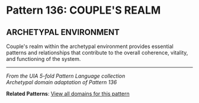 # Pattern 136: COUPLE'S REALM

## ARCHETYPAL ENVIRONMENT

Couple's realm within the archetypal environment provides essential patterns and relationships that contribute to the overall coherence, vitality, and functioning of the system.

---

*From the UIA 5-fold Pattern Language collection*  
*Archetypal domain adaptation of Pattern 136*

**Related Patterns**: [View all domains for this pattern](../../UIA/md/T136%20COUPLE'S%20REALM.md)
